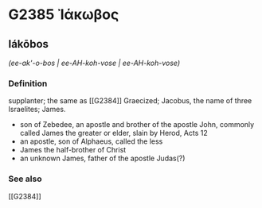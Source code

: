 # G2385 Ἰάκωβος

## Iákōbos

_(ee-ak'-o-bos | ee-AH-koh-vose | ee-AH-koh-vose)_

### Definition

supplanter; the same as [[G2384]] Graecized; Jacobus, the name of three Israelites; James.

- son of Zebedee, an apostle and brother of the apostle John, commonly called James the greater or elder, slain by Herod, Acts 12
- an apostle, son of Alphaeus, called the less
- James the half-brother of Christ
- an unknown James, father of the apostle Judas(?)

### See also

[[G2384]]

